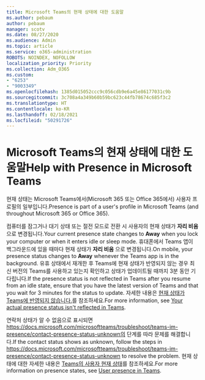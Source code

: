```yaml
---
title: Microsoft Teams의 현재 상태에 대한 도움말
ms.author: pebaum
author: pebaum
manager: scotv
ms.date: 08/27/2020
ms.audience: Admin
ms.topic: article
ms.service: o365-administration
ROBOTS: NOINDEX, NOFOLLOW
localization_priority: Priority
ms.collection: Adm_O365
ms.custom:
- "6253"
- "9003349"
ms.openlocfilehash: 1385d015052ccc9c056cdb9e6a45e86177031c9b
ms.sourcegitcommit: 3c708a4a349b60b59bc623c44fb78674c685f3c2
ms.translationtype: HT
ms.contentlocale: ko-KR
ms.lasthandoff: 02/18/2021
ms.locfileid: "50291726"
---
```

# <a name="help-with-presence-in-microsoft-teams"></a><span data-ttu-id="13d45-102">Microsoft Teams의 현재 상태에 대한 도움말</span><span class="sxs-lookup"><span data-stu-id="13d45-102">Help with Presence in Microsoft Teams</span></span>

<span data-ttu-id="13d45-103">현재 상태는 Microsoft Teams에서(Microsoft 365 또는 Office 365에서) 사용자 프로필의 일부입니다.</span><span class="sxs-lookup"><span data-stu-id="13d45-103">Presence is part of a user's profile in Microsoft Teams (and throughout Microsoft 365 or Office 365).</span></span> 

<span data-ttu-id="13d45-104">컴퓨터를 잠그거나 대기 상태 또는 절전 모드로 전환 시 사용자의 현재 상태가 **자리 비움** 으로 변경됩니다.</span><span class="sxs-lookup"><span data-stu-id="13d45-104">Your current presence state changes to  **Away**  when you lock your computer or when it enters idle or sleep mode.</span></span> <span data-ttu-id="13d45-105">휴대폰에서 Teams 앱이 백그라운드에 있을 때마다 현재 상태가 **자리 비움** 으로 변경됩니다.</span><span class="sxs-lookup"><span data-stu-id="13d45-105">On mobile, your presence status changes to **Away**  whenever the Teams app is in the background.</span></span> <span data-ttu-id="13d45-106">유휴 상태에서 재개한 후 Teams에 현재 상태가 반영되지 않는 경우 최신 버전의 Teams를 사용하고 있는지 확인하고 상태가 업데이트될 때까지 3분 동안 기다립니다.</span><span class="sxs-lookup"><span data-stu-id="13d45-106">If the presence status is not reflected in Teams after you resume from an idle state, ensure that you have the latest version of Teams and that you wait for 3 minutes for the status to update.</span></span> <span data-ttu-id="13d45-107">자세한 내용은 [현재 상태가 Teams에 반영되지 않습니다.](https://docs.microsoft.com/microsoftteams/troubleshoot/teams-im-presence/presence-not-show-actual-status)를 참조하세요.</span><span class="sxs-lookup"><span data-stu-id="13d45-107">For more information, see [Your actual presence status isn't reflected in Teams](https://docs.microsoft.com/microsoftteams/troubleshoot/teams-im-presence/presence-not-show-actual-status).</span></span>

<span data-ttu-id="13d45-108">연락처 상태가 알 수 없음으로 표시되면 https://docs.microsoft.com/microsoftteams/troubleshoot/teams-im-presence/contact-presence-status-unknown의 단계를 따라 문제를 해결합니다.</span><span class="sxs-lookup"><span data-stu-id="13d45-108">If the contact status shows as unknown, follow the steps in https://docs.microsoft.com/microsoftteams/troubleshoot/teams-im-presence/contact-presence-status-unknown to resolve the problem.</span></span>
<span data-ttu-id="13d45-109">현재 상태에 대한 자세한 내용은 [Teams의 사용자 현재 상태](https://docs.microsoft.com/microsoftteams/presence-admins)를 참조하세요.</span><span class="sxs-lookup"><span data-stu-id="13d45-109">For more information on presence states, see [User presence in Teams](https://docs.microsoft.com/microsoftteams/presence-admins).</span></span>

